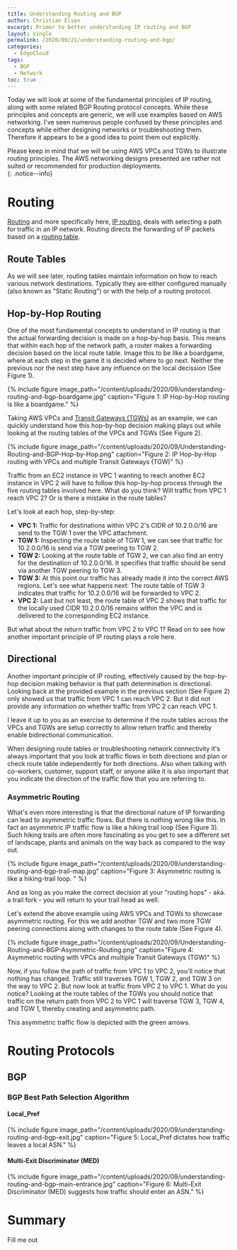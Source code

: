 ```yaml
---
title: Understanding Routing and BGP
author: Christian Elsen
excerpt: Primer to better understanding IP routing and BGP
layout: single
permalink: /2020/09/21/understanding-routing-and-bgp/
categories:
  - EdgeCloud
tags:
  - BGP
  - Network
toc: true
---
```


Today we will look at some of the fundamental principles of IP routing, along with some related BGP Routing protocol concepts. While these principles and concepts are generic, we will use examples based on AWS networking.
I've seen numerous people confused by these principles and concepts while either designing networks or troubleshooting them. Therefore it appears to be a good idea to point them out explicitly.

Please keep in mind that we will be using AWS VPCs and TGWs to illustrate routing principles. The AWS networking designs presented are rather not suited or recommended for production deployments.  
{: .notice--info}

# Routing

[Routing](https://en.wikipedia.org/wiki/Routing) and more specifically here, [IP routing](https://en.wikipedia.org/wiki/IP_routing), deals with selecting a path for traffic in an IP network. Routing directs the forwarding of IP packets based on a [routing table](https://en.wikipedia.org/wiki/Routing_table).

## Route Tables

As we will see later, routing tables maintain information on how to reach various network destinations. Typically they are either configured manually (also known as "Static Routing") or with the help of a routing protocol.

## Hop-by-Hop Routing

One of the most fundamental concepts to understand in IP routing is that the actual forwarding decision is made on a hop-by-hop basis. This means that within each hop of the network path, a router makes a forwarding decision based on the local route table. Image this to be like a boardgame, where at each step in the game it is decided where to go next. Neither the previous nor the next step have any influence on the local decission (See Figure 1).

{% include figure image_path="/content/uploads/2020/09/understanding-routing-and-bgp-boardgame.jpg" caption="Figure 1: IP Hop-by-Hop routing is like a boardgame." %}

Taking AWS VPCs and [Transit Gateways (TGWs)](https://aws.amazon.com/transit-gateway/?aws-transit-gateway-wn.sort-by=item.additionalFields.postDateTime&aws-transit-gateway-wn.sort-order=desc) as an example, we can quickly understand how this hop-by-hop decision making plays out while looking at the routing tables of the VPCs and TGWs (See Figure 2).

{% include figure image_path="/content/uploads/2020/09/Understanding-Routing-and-BGP-Hop-by-Hop.png" caption="Figure 2: IP Hop-by-Hop routing with VPCs and multiple Transit Gateways (TGW)" %}

Traffic from an EC2 instance in VPC 1 wanting to reach another EC2 instance in VPC 2 will have to follow this hop-by-hop process through the five routing tables involved here. What do you think? Will traffic from VPC 1 reach VPC 2? Or is there a mistake in the route tables?

Let's look at each hop, step-by-step:
 * **VPC 1:** Traffic for destinations within VPC 2's CIDR of 10.2.0.0/16 are send to the TGW 1 over the VPC attachment.
 * **TGW 1:** Inspecting the route table of TGW 1, we can see that traffic for 10.2.0.0/16 is send via a TGW peering to TGW 2.
 * **TGW 2:** Looking at the route table of TGW 2, we can also find an entry for the destination of 10.2.0.0/16. It specifies that traffic should be send via another TGW peering to TGW 3.
 * **TGW 3:** At this point our traffic has already made it into the correct AWS regions. Let's see what happens next: The route table of TGW 3 indicates that traffic for 10.2.0.0/16 will be forwarded to VPC 2.
 * **VPC 2:** Last but not least, the route table of VPC 2 shows that traffic for the locally used CIDR 10.2.0.0/16 remains within the VPC and is delivered to the corresponding EC2 instance.  

But what about the return traffic from VPC 2 to VPC 1? Read on to see how another important principle of IP routing plays a role here.

## Directional

Another important principle of IP routing, effectively caused by the hop-by-hop decision making behavior is that path determination is directional. Looking back at the provided example in the previous section (See Figure 2) only showed us that traffic from VPC 1 can reach VPC 2. But it did not provide any information on whether traffic from VPC 2 can reach VPC 1.

I leave it up to you as an exercise to determine if the route tables across the VPCs and TGWs are setup correctly to allow return traffic and thereby enable bidirectional communication.

When designing route tables or troubleshooting network connectivity it's always important that you look at traffic flows in both directions and plan or check route table independently for both directions.
Also when talking with co-workers, customer, support staff, or anyone alike it is also important that you indicate the direction of the traffic flow that you are referring to.

### Asymmetric Routing

What's even more interesting is that the directional nature of IP forwarding can lead to asymmetric traffic flows. But there is nothing wrong like this. In fact an asymmetric IP traffic flow is like a hiking trail loop (See Figure 3). Such hiking trails are often more fascinating as you get to see a different set of landscape, plants and animals on the way back as compared to the way out.

{% include figure image_path="/content/uploads/2020/09/understanding-routing-and-bgp-trail-map.jpg" caption="Figure 3: Asymmetric routing is like a hiking-trail loop. " %}

And as long as you make the correct decision at your "routing hops" - aka. a trail fork - you will return to your trail head as well.

Let's extend the above example using AWS VPCs and TGWs to showcase asymmetric routing. For this we add another TGW and two more TGW peering connections along with changes to the route table (See Figure 4).

{% include figure image_path="/content/uploads/2020/09/Understanding-Routing-and-BGP-Asymmetric-Routing.png" caption="Figure 4: Asymmetric routing with VPCs and multiple Transit Gateways (TGW)" %}

Now, if you follow the path of traffic from VPC 1 to VPC 2, you'll notice that nothing has changed. Traffic still traverses TGW 1, TGW 2, and TGW 3 on the way to VPC 2. But now look at traffic from VPC 2 to VPC 1. What do you notice?
Looking at the route tables of the TGWs you should notice that traffic  on the return path from VPC 2 to VPC 1 will traverse TGW 3, TGW 4, and TGW 1, thereby creating and asymmetric path.

This asymmetric traffic flow is depicted with the green arrows. 

# Routing Protocols

## BGP

### BGP Best Path Selection Algorithm

#### Local_Pref

{% include figure image_path="/content/uploads/2020/09/understanding-routing-and-bgp-exit.jpg" caption="Figure 5: Local_Pref dictates how traffic leaves a local ASN." %}

#### Multi-Exit Discriminator (MED)

{% include figure image_path="/content/uploads/2020/09/understanding-routing-and-bgp-main-entrance.jpg" caption="Figure 6: Multi-Exit Discriminator (MED) suggests how traffic should enter an ASN." %}

# Summary

Fill me out
